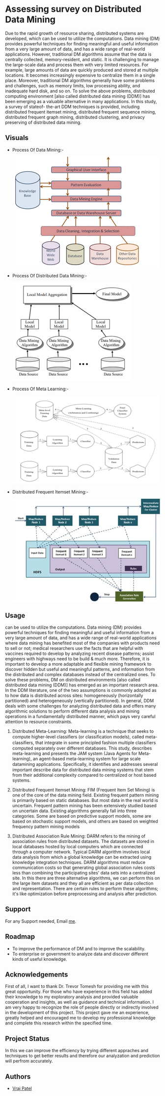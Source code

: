 # Assessing survey on Distributed Data Mining

Due to the rapid growth of resource sharing, distributed
systems are developed, which can be used to utilize the
computations. Data mining (DM) provides powerful techniques
for finding meaningful and useful information from a very
large amount of data, and has a wide range of real-world
applications. However, traditional DM algorithms assume that
the data is centrally collected, memory-resident, and static. It is
challenging to manage the large-scale data and process them
with very limited resources. For example, large amounts of
data are quickly produced and stored at multiple locations. It
becomes increasingly expensive to centralize them in a single
place. Moreover, traditional DM algorithms generally have some
problems and challenges, such as memory limits, low processing
ability, and inadequate hard disk, and so on. To solve the
above problems, distributed computing environment [also called
distributed data mining (DDM)] has been emerging as a valuable
alternative in many applications. In this study, a survey of stateof-
the-art DDM techniques is provided, including distributed
frequent itemset mining, distributed frequent sequence mining,
distributed frequent graph mining, distributed clustering, and
privacy preserving of distributed data mining.





## Visuals

- Process Of Data Mining:-

  ![Process Of Data Mining](https://github.com/Vrajpatel-bit/Distributed-Data-Mining/blob/main/Process%20Of%20Data%20Mining.jpeg?raw=true)
  
- Process Of Distributed Data Mining:-

  ![Process Of Distributed Data Mining](https://github.com/Vrajpatel-bit/Distributed-Data-Mining/blob/main/Process%20Of%20Distributed%20Data%20Mining.jpeg?raw=true)

- Process Of Meta Learning:-

  ![Process Of Meta Learning](https://github.com/Vrajpatel-bit/Distributed-Data-Mining/blob/main/Process%20of%20meta%20learning.jpeg?raw=true)

- Distributed Frequent Itemset Mining:-

  ![Distributed Frequent Itemset Mining](https://github.com/Vrajpatel-bit/Distributed-Data-Mining/blob/main/Distributed%20Frequent%20Itemset%20Mining.jpeg?raw=true)

## Usage

can be used to utilize the computations. Data mining (DM) provides powerful techniques for finding meaningful and useful information from a very large amount of data, and has a wide range of real-world applications where data mining has benefited most of the companies with products need to sell or not; medical researchers use the facts that are helpful with vaccines required to develop by analyzing recent disease patterns; assist engineers with highways need to be build & much more.
Therefore, it is important to develop a more adaptable and flexible mining framework to discover hidden but useful and meaningful patterns, and information from the distributed and complex databases instead of the centralized ones. To solve these problems, DM on distributed environments [also called distributed data mining (DDM)] has emerged as an important research area. In the DDM literature, one of the two assumptions is commonly adopted as to how data is distributed across sites: homogeneously (horizontally partitioned) and heterogeneously (vertically partitioned). In general, DDM deals with some challenges for analyzing distributed data and offers many algorithmic solutions to perform different data analysis and mining operations in a fundamentally distributed manner, which pays very careful attention to resource constraints.

1) Distributed Meta-Learning: 
   Meta-learning is a technique that seeks to compute higher-level classiﬁers (or classiﬁcation models), called meta-classiﬁers, that integrate in some principled fashion multiple classiﬁers computed separately over different databases. This study, describes meta-learning and presents the JAM system (Java Agents for Meta-learning), an agent-based meta-learning system for large scale datamining applications. Speciﬁcally, it identiﬁes and addresses several important describe data for distributed data mining systems that stem from their additional complexity compared to centralized or host based systems. 

2) Distributed Frequent Itemset Mining:
   FIM (Frequent Item Set Mining) is one of the core of the data mining field. Existing frequent pattern mining is primarily based on static databases. But most data in the real world is uncertain. Frequent pattern mining has been extensively studied based on uncertain data. Existing algorithms generally fall into three categories. Some are based on predictive support models, some are based on stochastic support models, and others are based on weighted frequency pattern mining models

3) Distributed Association Rule Mining:
   DARM refers to the mining of association rules from distributed datasets. The datasets are stored in local databases hosted by local computers which are connected through a computer network. Typical DARM algorithm involves local data analysis from which a global knowledge can be extracted using knowledge integration techniques.
DARM algorithms must reduce  communication costs so that generating global association rules costs less than combining the participating sites' data sets into a centralized site. 
In this there are three alternative algorithms, we can perform this on the large item datasets and they all are efficient as per data collection and representation. There are certain rules to perform these algorithms; it's like optimization before preprocessing and analysis after prediction.





  
## Support

For any Support needed, Email [me](pajerry3112@gmail.com).
## Roadmap

- To improve the performance of DM and to improve the scalability.
- To enterprise or government to analyze data and discover different kinds of useful knowledge.


  
## Acknowledgements

First of all, I want to thank Dr. Trevor Tomesh for providing me with this great opportunity. For those who have experience in this field has added their knowledge to my exploratory analysis and provided valuable cooperation and insights, as well as guidance and technical information. I am very happy to recognize the role of people directly or indirectly involved in the development of this project. This project gave me an experience, greatly helped and encouraged me to develop my professional knowledge and complete this research within the specified time.

  
## Project Status

In this we can improve the efficiency by trying different appraches and techniques to get better results and therefore our analyzation and prediction will perfrom accurately.   
## Authors

- [Vraj Patel](https://github.com/Vrajpatel-bit)
